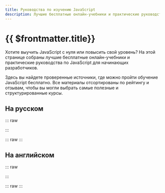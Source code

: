 ```yaml
---
title: Руководства по изучению JavaScript
description: Лучшие бесплатные онлайн-учебники и практические руководства по JavaScript для начинающих разработчиков
---
```


# {{ $frontmatter.title}}

Хотите выучить JavaScript с нуля или повысить свой уровень? На этой странице собраны лучшие бесплатные онлайн-учебники и практические руководства по JavaScript для начинающих разработчиков.

Здесь вы найдете проверенные источники, где можно пройти обучение JavaScript бесплатно. Все материалы отсортированы по рейтингу и отзывам, чтобы вы могли выбрать самые полезные и структурированные курсы.

## На русском

::: raw
<div className="grid grid-cols-2 gap-x-5 gap-y-8 md:grid-cols-3">
  <ProjectCard
    title="Javascript.ru"
    description="Современный учебник JavaScript"
    :number="1"
    image="/assets/js/links/docs/javascriptru-logo.png"
    href="https://learn.javascript.ru/"
  />

  <ProjectCard
    title="Code.mu"
    description="Лучший учебник по программированию"
    :number="2"
    image="/assets/js/links/docs/codemu-logo.png"
    href="https://code.mu/ru/javascript/book/prime/"
  />

  <ProjectCard
    title="Дока"
    description="Добрый справочник для разработчиков"
    :number="3"
    image="/assets/js/links/docs/doka-logo.png"
    href="https://doka.guide/js/"
  />

  <ProjectCard
    title="Metanit"
    description="Сайт о программировании"
    image="/assets/js/links/docs/metanit-logo.png"
    href="https://metanit.com/web/javascript/"
  />
  
  <ProjectCard
    title="MDN"
    description="Ресурсы для разработчиков от разработчиков"
    image="/assets/js/links/docs/mdn-logo.png"
    href="https://developer.mozilla.org/ru/docs/Learn_web_development/Core/Scripting/What_is_JavaScript"
  />
  
  <ProjectCard
    title="ИТ Шеф"
    description="Всё о веб-разработке и программировании в одном месте"
    image="/assets/js/links/docs/itchief-logo.png"
    href="https://itchief.ru/javascript"
  />
  
  <ProjectCard
    title="JavaScript для тупых"
    description="Позволит каждому изучить основы JavaScript"
    image="/assets/js/links/docs/jsfordummies-logo.png"
    href="https://thedvlpr.gitbook.io/javascript-for-dummies/glavnaya"
  />
  
  <ProjectCard
    title="Professor Web"
    description="Обзор новых веб-стандартов"
    image="/assets/js/links/docs/professorweb-logo.png"
    href="https://professorweb.ru/my/javascript/js_theory/level1/javascript_index.php"
  />
</div>
:::

::: raw
<Poll class="mt-10" pollId="4b53f191-919b-43c9-a486-f0d97a3eaf7e" />
:::

## На английском

::: raw
<div className="grid grid-cols-2 gap-x-5 gap-y-8 md:grid-cols-3">
  <ProjectCard
    title="Javascript.info"
    description="The Modern JavaScript Tutorial"
    :number="1"
    image="/assets/js/links/docs/javascript-info-logo.png"
    href="https://javascript.info/"
  />

  <ProjectCard
    title="GeeksforGeeks"
    description="Comprehensive educational portal"
    :number="2"
    image="/assets/js/links/docs/gfg-logo.png"
    href="https://www.geeksforgeeks.org/javascript/"
  />

  <ProjectCard
    title="MDN"
    description="Resources for developers from developers"
    :number="3"
    image="/assets/js/links/docs/mdn-logo.png"
    href="https://developer.mozilla.org/en-US/docs/Web/JavaScript"
  />

  <ProjectCard
    title="W3Schools"
    description="Educational website for learning coding online"
    image="/assets/js/links/docs/w3schools-logo.png"
    href="https://www.w3schools.com/js/DEFAULT.asp"
  />
  
  <ProjectCard
    title="web.dev"
    description="Content to help you by members of the Chrome team"
    image="/assets/js/links/docs/web-dev-logo.png"
    href="https://web.dev/learn/javascript/welcome"
  />
  
  <ProjectCard
    title="Programiz"
    description="Programiz to learn programming"
    image="/assets/js/links/docs/itchief-logo.png"
    href="https://www.programiz.com/javascript"
  />
  
  <ProjectCard
    title="Learn-js"
    description="Interactive JavaScript tutorial"
    image="/assets/js/links/docs/learn-js-logo.png"
    href="https://www.learn-js.org/"
  />
  
  <ProjectCard
    title="Learn JavaScript Fast"
    description="Learn Javascript fast with hands-on project"
    image="/assets/js/links/docs/learnjs-fast-logo.png"
    href="https://learnjavascriptfast.com/"
  />

  <ProjectCard
    title="Scribbler"
    description="Free JavaScript Tutorial"
    image="/assets/js/links/docs/scribbler-logo.png"
    href="https://scribbler.live/learn/javascript-tutorial-beginners/"
  />
</div>
:::

::: raw
<Poll class="mt-10" pollId="5d3d3cd9-95c9-4521-a584-3e9621dbf087" />
:::